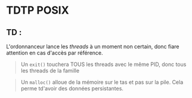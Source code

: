 # TDTP POSIX

## TD : 

L'ordonnanceur lance les *threads* à un moment non certain, donc fiare attention en cas d'accès par référence. 

> Un `exit()` touchera TOUS les threads avec le même PID, donc tous les threads de la famille 

> Un `malloc()` alloue de la mémoire sur le tas et pas sur la pile. Cela perme td'avoir des données persistantes. 
